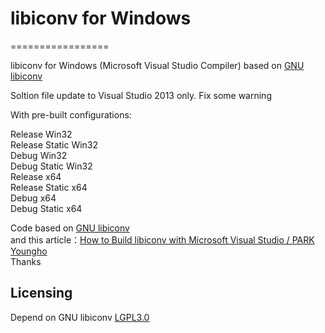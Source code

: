 ﻿# libiconv for Windows
=================

libiconv for Windows (Microsoft Visual Studio Compiler) based on [GNU libiconv][1]

Soltion file update to Visual Studio 2013 only.
Fix some warning 

With pre-built configurations:

Release Win32  
Release Static Win32  
Debug Win32  
Debug Static Win32  
Release x64  
Release Static x64  
Debug x64  
Debug Static x64

Code based on [GNU libiconv][1]  
and this article：[How to Build libiconv with Microsoft Visual Studio / PARK Youngho][2]  
Thanks

## Licensing

Depend on GNU libiconv [LGPL3.0][3] 


  [1]: https://www.gnu.org/software/libiconv
  [2]: http://www.codeproject.com/Articles/302012/How-to-Build-libiconv-with-Microsoft-Visual-Studio
  [3]: https://www.gnu.org/licenses/lgpl.html
  